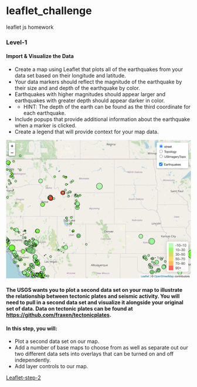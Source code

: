 # leaflet_challenge
leaflet js homework
### Level-1
#### Import & Visualize the Data
* Create a map using Leaflet that plots all of the earthquakes from your data set based on their longitude and latitude.
* Your data markers should reflect the magnitude of the earthquake by their size and and depth of the earthquake by color. 
* Earthquakes with higher magnitudes should appear larger and earthquakes with greater depth should appear darker in color.
* * HINT: The depth of the earth can be found as the third coordinate for each earthquake.
* Include popups that provide additional information about the earthquake when a marker is clicked.
* Create a legend that will provide context for your map data.

![Leaflet-step-1](Images/Leaflet-step-1.png)

#### The USGS wants you to plot a second data set on your map to illustrate the relationship between tectonic plates and seismic activity. You will need to pull in a second data set and visualize it alongside your original set of data. Data on tectonic plates can be found at https://github.com/fraxen/tectonicplates.

#### In this step, you will:
* Plot a second data set on our map.
* Add a number of base maps to choose from as well as separate out our two different data sets into overlays that can be turned on and off independently.
* Add layer controls to our map.

[Leaflet-step-2](Images/Leaflet-step-2.png)